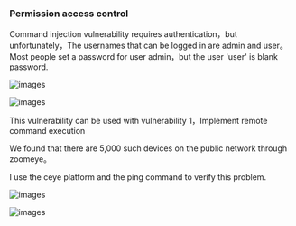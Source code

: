 ### Permission access control
Command injection vulnerability requires authentication，but unfortunately，The usernames that can be logged in are admin and user。
Most people set a password for user admin，but the user 'user' is blank password.

![images](https://github.com/WhooAmii/iot/blob/master/DIR-825/16.png)

![images](https://github.com/WhooAmii/iot/blob/master/DIR-825/17.png)

This vulnerability can be used with vulnerability 1，Implement remote command execution

We found that there are 5,000 such devices on the public network through zoomeye。

I use the ceye platform and the ping command to verify this problem.

![images](https://github.com/WhooAmii/iot/blob/master/DIR-825/14.png)

![images](https://github.com/WhooAmii/iot/blob/master/DIR-825/15.png)
